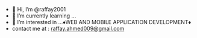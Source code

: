 - 👋 Hi, I’m @raffay2001
- 🌱 I’m currently learning ...
- 👀 I’m interested in ...♦WEB AND MOBILE APPLICATION DEVELOPMENT♦
- contact me at : raffay.ahmed009@gmail.com
